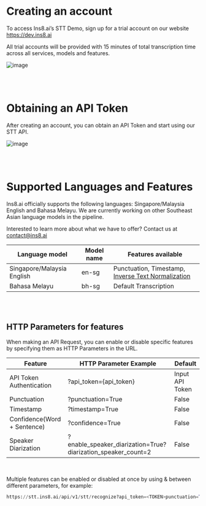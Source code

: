 # Creating an account

To access Ins8.ai’s STT Demo, sign up for a trial account on our website https://dev.ins8.ai

All trial accounts will be provided with 15 minutes of total transcription time across all services, models and features.

![image](https://stt.ins8.ai/samples/register.png)

</br>
</br>

# Obtaining an API Token

After creating an account, you can obtain an API Token and start using our STT API.

![image](https://stt.ins8.ai/samples/token.png)

</br>
</br>

# Supported Languages and Features

Ins8.ai officially supports the following languages: Singapore/Malaysia English and Bahasa Melayu. We are currently working on other Southeast Asian language models in the pipeline. 

Interested to learn more about what we have to offer? Contact us at contact@ins8.ai

| **Language model** | **Model name** | **Features available**                              |
|--------------------|----------------|-----------------------------------------------------|
| Singapore/Malaysia English   | en-sg          | Punctuation, Timestamp, [Inverse Text Normalization](#supported-languages-and-features  "Inverse text normalization (ITN) is a process that converts text that has been spoken into text that is written in a more standard format. ITN example: If someone says I have one hundred and twenty-three dollars, Ins8.ai would convert that into I have $123.") |
| Bahasa Melayu   | bh-sg          | Default Transcription  |


</br>
</br>

## HTTP Parameters for features

When making an API Request, you can enable or disable specific features by specifying them as HTTP Parameters in the URL.


| **Feature**               | **HTTP Parameter Example** | **Default**  |
|---------------------------|----------------------------|--------------|
| API Token Authentication  | ?api_token={api_token}     | Input API Token         |
| Punctuation               | ?punctuation=True          | False        |
| Timestamp                 | ?timestamp=True            | False        |
| Confidence(Word + Sentence)                | ?confidence=True           | False        |
| Speaker Diarization                | ?enable_speaker_diarization=True?diarization_speaker_count=2           | False        |

<br/>

Multiple features can be enabled or disabled at once by using & between different parameters, for example:
</br>
<div style={{ maxHeight:"50vh", width:"70vw"}}>

```python
https://stt.ins8.ai/api/v1/stt/recognize?api_token=<TOKEN>punctuation=True&timestamp=True&language=<MODEL-NAME>
```
</div>